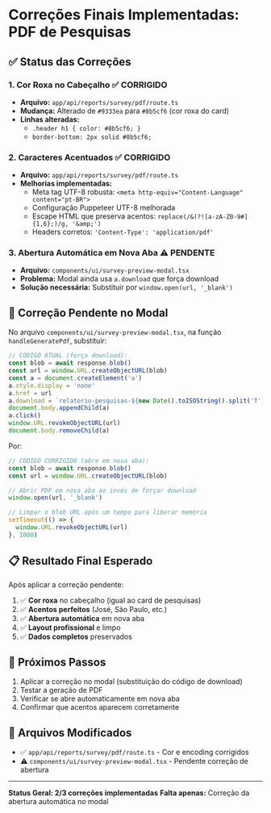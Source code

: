 # Correções Finais Implementadas: PDF de Pesquisas

## ✅ **Status das Correções**

### 1. **Cor Roxa no Cabeçalho** ✅ CORRIGIDO
- **Arquivo:** `app/api/reports/survey/pdf/route.ts`
- **Mudança:** Alterado de `#9333ea` para `#8b5cf6` (cor roxa do card)
- **Linhas alteradas:**
  - `.header h1 { color: #8b5cf6; }`
  - `border-bottom: 2px solid #8b5cf6;`

### 2. **Caracteres Acentuados** ✅ CORRIGIDO
- **Arquivo:** `app/api/reports/survey/pdf/route.ts`
- **Melhorias implementadas:**
  - Meta tag UTF-8 robusta: `<meta http-equiv="Content-Language" content="pt-BR">`
  - Configuração Puppeteer UTF-8 melhorada
  - Escape HTML que preserva acentos: `replace(/&(?![a-zA-Z0-9#]{1,6};)/g, '&amp;')`
  - Headers corretos: `'Content-Type': 'application/pdf'`

### 3. **Abertura Automática em Nova Aba** ⚠️ PENDENTE
- **Arquivo:** `components/ui/survey-preview-modal.tsx`
- **Problema:** Modal ainda usa `a.download` que força download
- **Solução necessária:** Substituir por `window.open(url, '_blank')`

## 🔧 **Correção Pendente no Modal**

No arquivo `components/ui/survey-preview-modal.tsx`, na função `handleGeneratePdf`, substituir:

```typescript
// CÓDIGO ATUAL (força download):
const blob = await response.blob()
const url = window.URL.createObjectURL(blob)
const a = document.createElement('a')
a.style.display = 'none'
a.href = url
a.download = `relatorio-pesquisas-${new Date().toISOString().split('T')[0]}.pdf`
document.body.appendChild(a)
a.click()
window.URL.revokeObjectURL(url)
document.body.removeChild(a)
```

Por:

```typescript
// CÓDIGO CORRIGIDO (abre em nova aba):
const blob = await response.blob()
const url = window.URL.createObjectURL(blob)

// Abrir PDF em nova aba ao invés de forçar download
window.open(url, '_blank')

// Limpar o blob URL após um tempo para liberar memória
setTimeout(() => {
  window.URL.revokeObjectURL(url)
}, 1000)
```

## 📋 **Resultado Final Esperado**

Após aplicar a correção pendente:

1. ✅ **Cor roxa** no cabeçalho (igual ao card de pesquisas)
2. ✅ **Acentos perfeitos** (José, São Paulo, etc.)
3. ✅ **Abertura automática** em nova aba
4. ✅ **Layout profissional** e limpo
5. ✅ **Dados completos** preservados

## 🎯 **Próximos Passos**

1. Aplicar a correção no modal (substituição do código de download)
2. Testar a geração de PDF
3. Verificar se abre automaticamente em nova aba
4. Confirmar que acentos aparecem corretamente

## 📝 **Arquivos Modificados**

- ✅ `app/api/reports/survey/pdf/route.ts` - Cor e encoding corrigidos
- ⚠️ `components/ui/survey-preview-modal.tsx` - Pendente correção de abertura

---

**Status Geral: 2/3 correções implementadas**
**Falta apenas:** Correção da abertura automática no modal